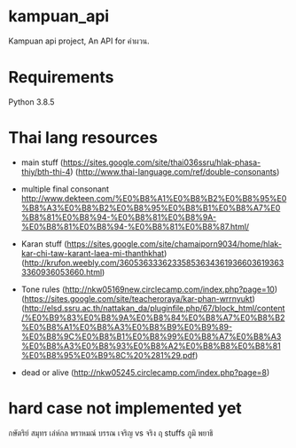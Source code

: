 # kampuan_api
Kampuan api project, An API for คำผวน.

# Requirements
Python 3.8.5

# Thai lang resources
* main stuff
(https://sites.google.com/site/thai036ssru/hlak-phasa-thiy/bth-thi-4)
(http://www.thai-language.com/ref/double-consonants)

* multiple final consonant
http://www.dekteen.com/%E0%B8%A1%E0%B8%B2%E0%B8%95%E0%B8%A3%E0%B8%B2%E0%B8%95%E0%B8%B1%E0%B8%A7%E0%B8%81%E0%B8%94-%E0%B8%81%E0%B8%9A-%E0%B8%81%E0%B8%94-%E0%B8%81%E0%B8%87.html/
* Karan stuff
(https://sites.google.com/site/chamaiporn9034/home/hlak-kar-chi-taw-karant-laea-mi-thanthkhat)\
(http://krufon.weebly.com/360536333623358536343619366036193633360936053660.html)

* Tone rules
(http://nkw05169new.circlecamp.com/index.php?page=10)
(https://sites.google.com/site/teacheroraya/kar-phan-wrrnyukt)
(http://elsd.ssru.ac.th/nattakan_da/pluginfile.php/67/block_html/content/%E0%B9%83%E0%B8%9A%E0%B8%84%E0%B8%A7%E0%B8%B2%E0%B8%A1%E0%B8%A3%E0%B8%B9%E0%B9%89-%E0%B8%9C%E0%B8%B1%E0%B8%99%E0%B8%A7%E0%B8%A3%E0%B8%A3%E0%B8%93%E0%B8%A2%E0%B8%B8%E0%B8%81%E0%B8%95%E0%B9%8C%20%281%29.pdf)

* dead or alive
(http://nkw05245.circlecamp.com/index.php?page=8)

# hard case not implemented yet
กษัตริย์
สมุทร
เล่ห์กล
พราหมณ์
บรรณ
เจริญ vs จริง
ฤ stuffs
ภูมิ พยาธิ
